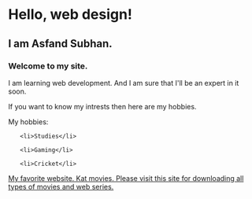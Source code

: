 <!DOCTYPE html>

<html>

<head>

  <title>My Test Page</title>
  <link rel="stylesheet"
  href="style.css">

</head>

<body>

  <h1>Hello, web design!</h1>

  <h2>I am Asfand Subhan.</h2>
  <h3>Welcome to my site.</h3>

  <p>I am learning web development. And I am sure that I'll be an expert in it soon.</p>

  <p>If you want to know my intrests then here are my hobbies.</p>

  <p>My hobbies:</p>

  <ul>

    <li>Studies</li>

    <li>Gaming</li>

    <li>Cricket</li>

  </ul>

  

  <a href="https://katmoviehd.blue/"
    class="button  link">My favorite website.
    Kat movies.
    Please visit this site for downloading all types of movies and web series.</a>

</body>

</html>
